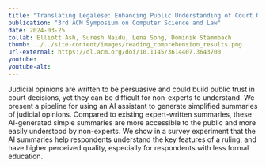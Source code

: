 ```yaml
---
title: "Translating Legalese: Enhancing Public Understanding of Court Opinions with legal Summarizers"
publication: "3rd ACM Symposium on Computer Science and Law"
date: 2024-03-25
collab: Elliott Ash, Suresh Naidu, Lena Song, Dominik Stammbach
thumb: ../../site-content/images/reading_comprehension_results.png
url-external: https://dl.acm.org/doi/10.1145/3614407.3643700
youtube: 
youtube-alt: 
---
```


Judicial opinions are written to be persuasive and could build public trust in court decisions, yet they can be difficult for non-experts to understand. We present a pipeline for using an AI assistant to generate simplified summaries of judicial opinions. Compared to existing expert-written summaries, these AI-generated simple summaries are more accessible to the public and more easily understood by non-experts. We show in a survey experiment that the AI summaries help respondents understand the key features of a ruling, and have higher perceived quality, especially for respondents with less formal education.